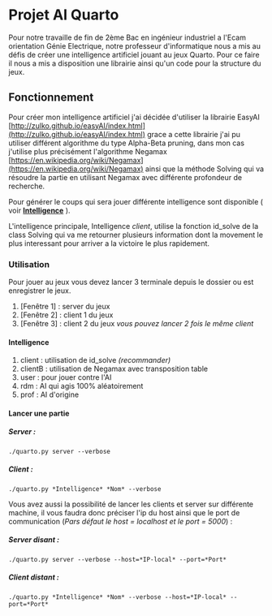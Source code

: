 
# Projet AI Quarto

Pour notre travaille de fin de 2ème Bac en ingénieur industriel a l'Ecam orientation Génie Electrique, notre professeur d'informatique nous a mis au défis de créer une intelligence artificiel jouant au jeux Quarto.
Pour ce faire il nous a mis a disposition une librairie ainsi qu'un code pour la structure du jeux.

## Fonctionnement 

Pour créer mon intelligence artificiel j'ai décidée d'utiliser la librairie EasyAI [http://zulko.github.io/easyAI/index.html](http://zulko.github.io/easyAI/index.html) grace a cette librairie j'ai pu utiliser différent algorithme du type Alpha-Beta pruning, dans mon cas j'utilise plus précisément l'algorithme Negamax [https://en.wikipedia.org/wiki/Negamax](https://en.wikipedia.org/wiki/Negamax) ainsi que la méthode Solving qui va résoudre la partie en utilisant Negamax avec différente profondeur de recherche.

Pour générer le coups qui sera jouer différente intelligence sont disponible ( voir **[Intelligence](https://github.com/victorsmits/ProjetIA/blob/master/README.md#intelligence)** ). 

L'intelligence principale, Intelligence *client*, utilise la fonction id_solve de la class Solving qui va me retourner plusieurs information dont la movement le plus interessant pour arriver a la victoire le plus rapidement.

### Utilisation

Pour jouer au jeux vous devez lancer 3 terminale depuis le dossier ou est enregistrer le jeux.
 1. [Fenêtre 1] : server du jeux
 2. [Fenêtre 2] : client 1 du jeux
 3. [Fenêtre 3] : client 2 du jeux
*vous pouvez lancer 2 fois le même client*

#### Intelligence
 1. client : utilisation de id_solve *(recommander)*
 2. clientB : utilisation de Negamax avec transposition table
 3. user : pour jouer contre l'AI
 4. rdm : AI qui agis 100% aléatoirement
 5. prof : AI d'origine

#### Lancer une partie 
##### Server :
    ./quarto.py server --verbose

##### Client :
    ./quarto.py *Intelligence* *Nom* --verbose

Vous avez aussi la possibilité de lancer les clients et server sur différente machine, il vous faudra donc préciser l'ip du host ainsi que le port de communication (*Pars défaut le host = localhost et le port = 5000*) :
    
##### Server disant :
    ./quarto.py server --verbose --host=*IP-local* --port=*Port*

##### Client distant :
    ./quarto.py *Intelligence* *Nom* --verbose --host=*IP-local* --port=*Port*
<!--stackedit_data:
eyJoaXN0b3J5IjpbLTEyNDc2NjY5NDIsLTIwNDAyNjI2MTQsLT
IwMjM4Mjc0MTQsODY0NjY5NDA4LDEwMzc2NDk5MjYsMTAzNzY0
OTkyNiwtMjk3Nzk2MjksLTE3MzM4NDIwNjYsLTE1MzUyMDEzOT
IsLTIxMjgxNjk4NjAsLTMyMzAyNDMwNiwtMTY0OTk1OTE2Nywt
NDgzNDc5OTM5LDE2MDAwMjcxMjUsMTUxMzc0Nzc0OCwxNTEzNz
Q3NzQ4XX0=
-->